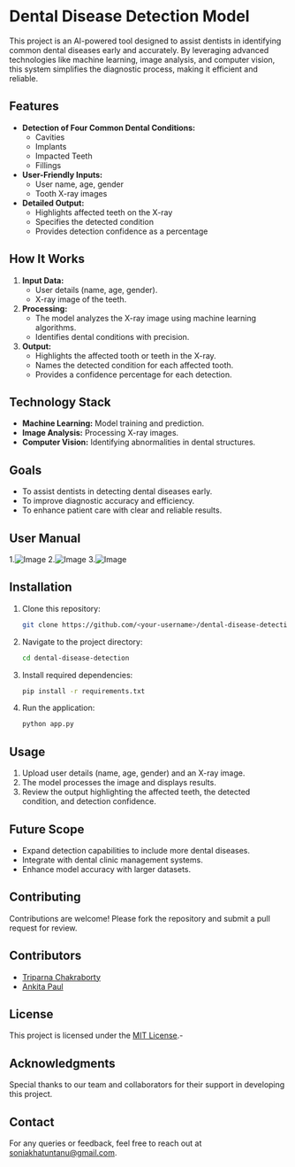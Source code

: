 # Dental Disease Detection Model

This project is an AI-powered tool designed to assist dentists in identifying common dental diseases early and accurately. By leveraging advanced technologies like machine learning, image analysis, and computer vision, this system simplifies the diagnostic process, making it efficient and reliable.

## Features

- **Detection of Four Common Dental Conditions:**
  - Cavities
  - Implants
  - Impacted Teeth
  - Fillings
- **User-Friendly Inputs:**
  - User name, age, gender
  - Tooth X-ray images
- **Detailed Output:**
  - Highlights affected teeth on the X-ray
  - Specifies the detected condition
  - Provides detection confidence as a percentage

## How It Works

1. **Input Data:**
   - User details (name, age, gender).
   - X-ray image of the teeth.
2. **Processing:**
   - The model analyzes the X-ray image using machine learning algorithms.
   - Identifies dental conditions with precision.
3. **Output:**
   - Highlights the affected tooth or teeth in the X-ray.
   - Names the detected condition for each affected tooth.
   - Provides a confidence percentage for each detection.

## Technology Stack

- **Machine Learning:** Model training and prediction.
- **Image Analysis:** Processing X-ray images.
- **Computer Vision:** Identifying abnormalities in dental structures.

## Goals

- To assist dentists in detecting dental diseases early.
- To improve diagnostic accuracy and efficiency.
- To enhance patient care with clear and reliable results.

## User Manual
1.![Image](https://github.com/user-attachments/assets/ee08eb19-730a-4188-ba3b-8fde90d81452)
2.![Image](https://github.com/user-attachments/assets/9800e7a7-f76d-4093-b517-1ff8df7019d4)
3.![Image](https://github.com/user-attachments/assets/e27865e6-f010-4e6b-b837-9e62dffed040)

## Installation

1. Clone this repository:
   ```bash
   git clone https://github.com/<your-username>/dental-disease-detection.git
   ```
2. Navigate to the project directory:
   ```bash
   cd dental-disease-detection
   ```
3. Install required dependencies:
   ```bash
   pip install -r requirements.txt
   ```
4. Run the application:
   ```bash
   python app.py
   ```

## Usage

1. Upload user details (name, age, gender) and an X-ray image.
2. The model processes the image and displays results.
3. Review the output highlighting the affected teeth, the detected condition, and detection confidence.

## Future Scope

- Expand detection capabilities to include more dental diseases.
- Integrate with dental clinic management systems.
- Enhance model accuracy with larger datasets.

## Contributing

Contributions are welcome! Please fork the repository and submit a pull request for review.

## Contributors

- [Triparna Chakraborty](https://github.com/Triparna18)
- [Ankita Paul](https://github.com/username2)

## License

This project is licensed under the [MIT License](LICENSE).-

## Acknowledgments

Special thanks to our team and collaborators for their support in developing this project.

## Contact

For any queries or feedback, feel free to reach out at soniakhatuntanu@gmail.com.

